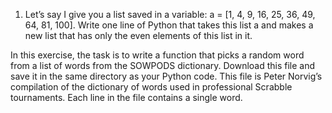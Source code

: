 1. Let’s say I give you a list saved in a variable: a = [1, 4, 9, 16, 25, 36, 49, 64, 81, 100].
Write one line of Python that takes this list a and makes a new list that has only the even elements of this list in it.

In this exercise, the task is to write a function that picks a random word from a list of words from the SOWPODS dictionary. Download this file and save it in the same directory as your Python code. This file is Peter Norvig’s compilation of the dictionary of words used in professional Scrabble tournaments. Each line in the file contains a single word.

